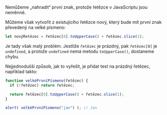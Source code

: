 Nemůžeme „nahradit“ první znak, protože řetězce v JavaScriptu jsou neměnné.

Můžeme však vytvořit z existujícího řetězce nový, který bude mít první znak převedený na velké písmeno:

```js
let novýŘetězec = řetězec[0].toUpperCase() + řetězec.slice(1);
```

Je tady však malý problém. Jestliže `řetězec` je prázdný, pak `řetězec[0]` je `undefined`, a protože `undefined` nemá metodu `toUpperCase()`, dostaneme chybu.

Nejjednodušší způsob, jak to vyřešit, je přidat test na prázdný řetězec, například takto:

```js run demo
function velkéPrvníPísmeno(řetězec) {
  if (!řetězec) return řetězec;

  return řetězec[0].toUpperCase() + řetězec.slice(1);
}

alert( velkéPrvníPísmeno("jan") ); // Jan
```
